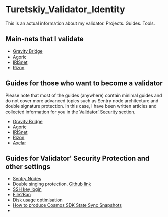 # Turetskiy_Validator_Identity
This is an actual information about my validator. Projects. Guides. Tools.
## Main-nets that I validate
- [Gravity Bridge](https://gravity-bridge.ezstaking.io/validators/gravityvaloper1rqhsh8smda90d3n7txty38n44z5qfqpenp3q2v)
- Agoric
- [IRISnet](https://irishub.iobscan.io/#/staking/iva19ul0uva3fgtm6cd6tceprre4ghsfh6h3u29lcg)
- [Rizon](https://www.mintscan.io/rizon/validators/rizonvaloper14qd4n677jxsuh7fqg7z7kvj2dzjqdkv8pqv7tk)

## Guides for those who want to become a validator 
Please note that most of the guides (anywhere) contain minimal guides and do not cover more advanced topics such as Sentry node architecture and double signature protection. In this case, I have been written articles and collected information for you in the [Validator' Security](https://github.com/AlexToTheSun/Turetskiy_Validator_Identity/blob/main/Turetskiy_Validator.md#guides-for-validator-security-protection-and-other-settings) section.
- [Gravity Bridge](h)
- Agoric
- [IRISnet](https://surftest.gitbook.io/iris-mainnet/)
- [Rizon](https://surftest.gitbook.io/rizon-mainnet/)
- [Axelar](https://surftest.gitbook.io/axelar-wiki)

## Guides for Validator' Security Protection and other settings

- [Sentry Nodes](https://surftest.gitbook.io/axelar-wiki/english/sentry-node)
- Double singing protection. [Github link](https://github.com/iqlusioninc/tmkms)
- [SSH key login](https://surftest.gitbook.io/axelar-wiki/english/security-setup/ssh-key-login-+-disable-password)
- [File2Ban](https://surftest.gitbook.io/axelar-wiki/russian/bezopasnost/file-2-ban)
- [Disk usage optimisation](https://surftest.gitbook.io/axelar-wiki/english/disk-usage-optimisation)
- [How to produce Cosmos SDK State Sync Snapshots](https://surftest.gitbook.io/axelar-wiki/english/cosmos-sdk-state-sync)
- 
